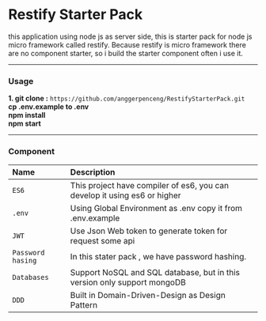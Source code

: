 # Restify Starter Pack
this application using node js as server side, this is starter
pack for node js micro framework called restify. Because
restify is micro framework there are no component starter,
so i build the starter component often i use it.

---

### Usage

**1. git clone :** `https://github.com/anggerpenceng/RestifyStarterPack.git` <br>
**cp .env.example to .env** <br>
**npm install** <br>
**npm start**

---

### Component

| Name                | Description  |
| :-----------------  | :------------- |
| `ES6`               | This project have compiler of es6, you can develop it using es6 or higher|
| `.env`              | Using Global Environment as .env copy it from .env.example |
| `JWT`               | Use Json Web token to generate token for request some api |
| `Password hasing`   | In this stater pack , we have password hashing. |
| `Databases`         | Support NoSQL and SQL database, but in this version only support mongoDB |
| `DDD`               | Built in Domain-Driven-Design as Design Pattern |

